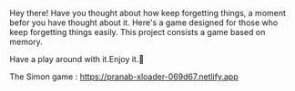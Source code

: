 Hey there! Have you thought about how keep forgetting things, a moment befor you have thought about it.
Here's a game designed for those who keep forgetting things easily.
This project consists a game based on memory.

Have a play around with it.Enjoy it.📱

The Simon game :
https://pranab-xloader-069d67.netlify.app
